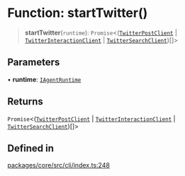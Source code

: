 # Function: startTwitter()

> **startTwitter**(`runtime`): `Promise`\<([`TwitterPostClient`](../classes/TwitterPostClient.md) \| [`TwitterInteractionClient`](../classes/TwitterInteractionClient.md) \| [`TwitterSearchClient`](../classes/TwitterSearchClient.md))[]\>

## Parameters

• **runtime**: [`IAgentRuntime`](../interfaces/IAgentRuntime.md)

## Returns

`Promise`\<([`TwitterPostClient`](../classes/TwitterPostClient.md) \| [`TwitterInteractionClient`](../classes/TwitterInteractionClient.md) \| [`TwitterSearchClient`](../classes/TwitterSearchClient.md))[]\>

## Defined in

[packages/core/src/cli/index.ts:248](https://github.com/ai16z/eliza/blob/main/packages/core/src/cli/index.ts#L248)
